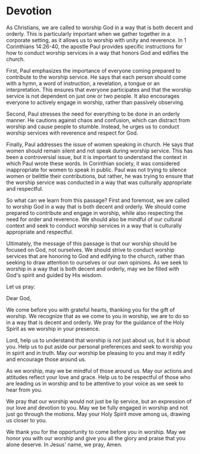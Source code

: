 # Devotion

As Christians, we are called to worship God in a way that is both decent and orderly. This is particularly important when we gather together in a corporate setting, as it allows us to worship with unity and reverence. In 1 Corinthians 14:26-40, the apostle Paul provides specific instructions for how to conduct worship services in a way that honors God and edifies the church.

First, Paul emphasizes the importance of everyone coming prepared to contribute to the worship service. He says that each person should come with a hymn, a word of instruction, a revelation, a tongue or an interpretation. This ensures that everyone participates and that the worship service is not dependent on just one or two people. It also encourages everyone to actively engage in worship, rather than passively observing.

Second, Paul stresses the need for everything to be done in an orderly manner. He cautions against chaos and confusion, which can distract from worship and cause people to stumble. Instead, he urges us to conduct worship services with reverence and respect for God.

Finally, Paul addresses the issue of women speaking in church. He says that women should remain silent and not speak during worship service. This has been a controversial issue, but it is important to understand the context in which Paul wrote these words. In Corinthian society, it was considered inappropriate for women to speak in public. Paul was not trying to silence women or belittle their contributions, but rather, he was trying to ensure that the worship service was conducted in a way that was culturally appropriate and respectful.

So what can we learn from this passage? First and foremost, we are called to worship God in a way that is both decent and orderly. We should come prepared to contribute and engage in worship, while also respecting the need for order and reverence. We should also be mindful of our cultural context and seek to conduct worship services in a way that is culturally appropriate and respectful.

Ultimately, the message of this passage is that our worship should be focused on God, not ourselves. We should strive to conduct worship services that are honoring to God and edifying to the church, rather than seeking to draw attention to ourselves or our own opinions. As we seek to worship in a way that is both decent and orderly, may we be filled with God's spirit and guided by His wisdom.

Let us pray:

Dear God,

We come before you with grateful hearts, thanking you for the gift of worship. We recognize that as we come to you in worship, we are to do so in a way that is decent and orderly. We pray for the guidance of the Holy Spirit as we worship in your presence.

Lord, help us to understand that worship is not just about us, but it is about you. Help us to put aside our personal preferences and seek to worship you in spirit and in truth. May our worship be pleasing to you and may it edify and encourage those around us.

As we worship, may we be mindful of those around us. May our actions and attitudes reflect your love and grace. Help us to be respectful of those who are leading us in worship and to be attentive to your voice as we seek to hear from you.

We pray that our worship would not just be lip service, but an expression of our love and devotion to you. May we be fully engaged in worship and not just go through the motions. May your Holy Spirit move among us, drawing us closer to you.

We thank you for the opportunity to come before you in worship. May we honor you with our worship and give you all the glory and praise that you alone deserve. In Jesus' name, we pray, Amen.